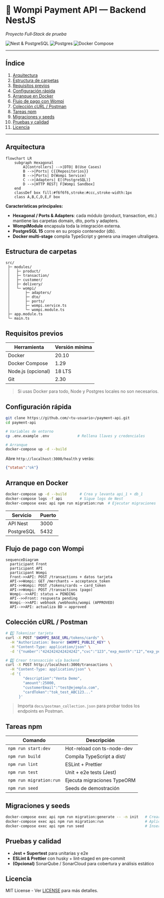 # 🏦 Wompi Payment API — Backend NestJS  
_Proyecto Full‑Stack de prueba_

![Nest & PostgreSQL](https://img.shields.io/badge/NestJS-v10-E0234E?logo=nestjs)
![Postgres](https://img.shields.io/badge/PostgreSQL-15-336791?logo=postgresql)
![Docker Compose](https://img.shields.io/badge/Docker-Compose-1.29-blue?logo=docker)

---

## Índice
1. [Arquitectura](#arquitectura)  
2. [Estructura de carpetas](#estructura-de-carpetas)  
3. [Requisitos previos](#requisitos-previos)  
4. [Configuración rápida](#configuración-rápida)  
5. [Arranque en Docker](#arranque-en-docker)  
6. [Flujo de pago con Wompi](#flujo-de-pago-con-wompi)  
7. [Colección cURL / Postman](#colección-curl--postman)  
8. [Tareas npm](#tareas-npm)  
9. [Migraciones y seeds](#migraciones-y-seeds)  
10. [Pruebas y calidad](#pruebas-y-calidad)  
11. [Licencia](#licencia)

---

## Arquitectura

```mermaid
flowchart LR
    subgraph Hexagonal
        A[Controllers] -->|DTO| B(Use Cases)
        B -->|Ports| C{{Repositorios}}
        B -->|Ports| D(Wompi Service)
        C -->|Adapters| E[(PostgreSQL)]
        D -->|HTTP REST| F[Wompi Sandbox]
    end
    classDef box fill:#f6f6f6,stroke:#ccc,stroke-width:1px
    class A,B,C,D,E,F box
```

**Características principales:**

- **Hexagonal / Ports & Adapters**: cada módulo (product, transaction, etc.) mantiene las carpetas domain, dto, ports y adapters.
- **WompiModule** encapsula toda la integración externa.
- **PostgreSQL 15** corre en su propio contenedor (db).
- **Docker multi-stage** compila TypeScript y genera una imagen ultraligera.

## Estructura de carpetas

```
src/
 ├─ modules/
 │   ├─ product/
 │   ├─ transaction/
 │   ├─ customer/
 │   ├─ delivery/
 │   └─ wompi/
 │       ├─ adapters/
 │       ├─ dto/
 │       ├─ ports/
 │       ├─ wompi.service.ts
 │       └─ wompi.module.ts
 ├─ app.module.ts
 └─ main.ts
```

## Requisitos previos

| Herramienta | Versión mínima |
|-------------|----------------|
| Docker | 20.10 |
| Docker Compose | 1.29 |
| Node.js (opcional) | 18 LTS |
| Git | 2.30 |

> Si usas Docker para todo, Node y Postgres locales no son necesarios.

## Configuración rápida

```bash
git clone https://github.com/<tu-usuario>/payment-api.git
cd payment-api

# Variables de entorno
cp .env.example .env             # Rellena llaves y credenciales

# Arranque
docker-compose up -d --build
```

Abre `http://localhost:3000/health` y verás:

```json
{"status":"ok"}
```

## Arranque en Docker

```bash
docker-compose up -d --build      # Crea y levanta api_1 + db_1
docker-compose logs -f api        # Sigue logs de Nest
docker-compose exec api npm run migration:run  # Ejecutar migraciones
```

| Servicio | Puerto |
|----------|--------|
| API Nest | 3000 |
| PostgreSQL | 5432 |

## Flujo de pago con Wompi

```mermaid
sequenceDiagram
  participant Front
  participant API
  participant Wompi
  Front->>API: POST /transactions + datos tarjeta
  API->>Wompi: GET /merchants → acceptance_token
  API->>Wompi: POST /tokens/cards → card_token
  API->>Wompi: POST /transactions (pago)
  Wompi-->>API: status = PENDING
  API-->>Front: respuesta pending
  Wompi-->>API: webhook /webhooks/wompi (APPROVED)
  API-->>API: actualiza BD → approved
```

## Colección cURL / Postman

```bash
# 1️⃣ Tokenizar tarjeta
curl -X POST "$WOMPI_BASE_URL/tokens/cards" \
  -H "Authorization: Bearer $WOMPI_PUBLIC_KEY" \
  -H "Content-Type: application/json" \
  -d '{"number":"4242424242424242","cvc":"123","exp_month":"12","exp_year":"25","card_holder":"Test"}'

# 2️⃣ Crear transacción vía backend
curl -X POST http://localhost:3000/transactions \
  -H "Content-Type: application/json" \
  -d '{
        "description":"Venta Demo",
        "amount":25000,
        "customerEmail":"test@ejemplo.com",
        "cardToken":"tok_test_ABC123..."
      }'
```

> Importa `docs/postman_collection.json` para probar todos los endpoints en Postman.

## Tareas npm

| Comando | Descripción |
|---------|-------------|
| `npm run start:dev` | Hot-reload con ts-node-dev |
| `npm run build` | Compila TypeScript a dist/ |
| `npm run lint` | ESLint + Prettier |
| `npm run test` | Unit + e2e tests (Jest) |
| `npm run migration:run` | Ejecuta migraciones TypeORM |
| `npm run seed` | Seeds de demostración |

## Migraciones y seeds

```bash
docker-compose exec api npm run migration:generate -- -n init   # Crear migración
docker-compose exec api npm run migration:run                   # Aplicarlas
docker-compose exec api npm run seed                            # Insertar demo
```

## Pruebas y calidad

- **Jest + Supertest** para unitarias y e2e
- **ESLint & Prettier** con husky + lint‑staged en pre‑commit
- **(Opcional)** SonarQube / SonarCloud para cobertura y análisis estático

## Licencia

MIT License - Ver [LICENSE](LICENSE) para más detalles.